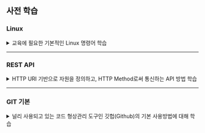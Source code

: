 ## 사전 학습

### Linux
<details>
<summary>교육에 필요한 기본적인 Linux 명령어 학습</summary>
<p>

  - <b>파일시스템 탐색 </b>
    - ls     # 파일과 디렉토리의 모든 정보 보기
    - pwd  # 현재 작업 중인 디렉토리 위치 보기
    - mkdir my-workspace  # 새 폴더 만들기
    - cd my-workspace  # 디릭토리 이동 명령 
    
  - <b>파일 편집 </b>
    - nano deployment.yaml   # 파일 생성
    - 내용에 "hello world" 입력
    - 저장 & 종료 : Ctrl + x 입력 후,  y 입력
    - ls   # 생성된 파일 확인 : 
    - cat deployment.yaml    # 파일 내용의 확인

  - <b>파일 관리 </b>
      - 복사
        - cp deployment.yaml deployment_backup.yaml
      - 삭제
        - rm deployment.yaml
        - cd ..
        - rm -rf my-workspace
        
  - <b>관리자 권한으로 실행 </b>
    - pip install httpie   # 권한없음
    - sudo pip install httpie   # 가능

  - <b>알아두면 유용한 명령어 </b>
      - watch 명령어 : 입력한 명령어의 결과를 일정한 주기 초 단위 모니터링 하기 위한 명령
        - watch ls
        - touch test.txt
        - rm test.txt
        
      - 파이프 (|)
        - cat deployment.yaml
        - cat deployment.yaml  | grep "hello"   # 명령어 2 개 이상을 엮어서 앞 명령의 결과를 뒷 명령의 입력으로
        
      - 파일출력 (">"와 ">>")
        - echo "hello, world 2" > deployment2.yaml   # 첫번째 명령의 결과를 두번째 파일로 저장
        - echo "hello, korea" >> deployment2.yaml   # 첫번째 명령의 결과를 두번째 파일의 끝 부분에 추가   
      
        - clear   # 창의 내용이 많아서 혼란 스러울 때
        - 탭(tab) 키 : 폴더 , 또는 파일명이 길 경우 , 첫 두 세문자 입력 후 ‘tab’ 키를 누르면 파일명 자동 완성 유용
        - history  # 내가 입력한 명령어에 대한 기록 : 앞서 긴 명령을 입력한 후 , 재 입력 필요가 있을 때 history 로부터 Copy & Paste


</p>
</details>
<hr />


### REST API

<details>
<summary>HTTP URI 기반으로 자원을 정의하고, HTTP Method로써 통신하는 API 방법 학습</summary>
<p>


  - 2000년 웹의 창시자 중 한사람인 Roy T.Fielding가 소개, Representational safe transfer(REST)의 약어
  - REST 특성
    - 유니폼 인터페이스(Uniform Interface)
    - 무상태(Stateless) - MSA 구현에 적합
    - 캐쉬 (Cache) - HTTP Cache function 활용
    - 자기 서술성(Self-Descriptiveness)
      - HATEOS를 이용, HTTP Response에 다음 액션 또는 관련 링크 표시
      - Spring Data REST에서 HATEOAS 기본 제공 
      
  - REST는 리소스, 메서드, 메시지의 3가지 요소로 구성
    - HTTP 호출 예제 : "이름이 apexacme인 User를 생성한다."
    - REST 표현 
      "HTTP POST, http://my-web/users/
      {
      	"users":{
      		"name":"apexacme"
      	}
      }			"
  - User의 리소스 타입을 http://my-web/users/ 로 정의했다면, apexacme라는 id를 갖는 리소스는 http://my-web/users/apexacme 라는 형태로 정의
  - httpie를 사용한 HTTP 메서드 예시
    - 생성: POST 
      "http POST, http://myweb/users/
      {  
         "id":"apexacme",
         "name": "Park Yong Joo",
         "address":"seoul"
      }"
    - 조회: GET
      "http GET, http://myweb/users/apexacme"
    - 수정: PUT(리소스의 전체 교체), PATCH(자원의 부분 교체)
      "http PUT, http://myweb/users/apexacme
      {     
         "address":"pusan"
      }"
    - DELETE: 삭제
      "http DELETE, http://myweb/users/apexacme"
      
### REST API Hands-On

  - REST Client 도구 - Httpie 
    - Online 툴 : https://httpie.org/run
    - Linux(Ubuntu) Httpie 설치: 
      - sudo apt update
      - sudo apt install httpie
     - Windows Httpie 설치: https://github.com/TheOpenCloudEngine/uEngine-cloud/wiki/Httpie-%EC%84%A4%EC%B9%98

  - Hands-On Target Server : http://jsonplaceholder.typicode.com/todos
    - REST API Sample : 
        - http GET http://jsonplaceholder.typicode.com/todos
        - http POST http://jsonplaceholder.typicode.com/todos completed=true id=201 title="TEST" userId=11


</p>
</details>
<hr />

### GIT 기본
<details>
<summary>널리 사용되고 있는 코드 형상관리 도구인 깃헙(Github)의 기본 사용방법에 대해 학습</summary>
<p>


  - 폴더 생성
    - mkdir gittest
    - cd gittest
  - git init
  - git add .
  - echo "hello" > hello.txt
  - git status
  - git reset
  - git commit -m "init"
  - git config --global user.email "you@example.com"
  - git config --global user.name "Your Name"
  - git remote -v
  - git remote add origin https://github.com/[YourName]/demo.git
  - git push -u origin master
  - git pull origin master

<details>
<summary><b>브랜치(Branch) 작업</b></summary>
 
  - git branch
  - git branch dev
  - git status : on master branch
  - git checkout dev
  - git status : on dev branch
  - echo hello2 > README2.md
  - git add .
  - git commit -m 'dev commit'
  - git push -u origin dev
  
  - 브랜치를 master 로 병합
    - git checkout master
    - git merge dev
    - git push -u origin master
  
  - 브랜치 작업 후 merge 시 충돌 났을때
  - dev 브랜치와 master 브랜치의 같은 파일 README2.md 를 모두 수정해 보고
  - 마스터 브랜치에서 병합 시,
  
   - 브랜치 삭제 - 보통은 지우지 않음..
   - git branch -d dev ( 로컬에서만 삭제됨 )
   - git push origin --delete dev  ( 원격 브랜치 삭제 )

</details>
      
<details>
<summary><b>태그(Tag) 작업</b></summary>      

  - git tag v1.0  
  
  - git tag -l
  - git push --tags
  - git tag -d v1.0
  - git push origin :v1.0
  - git reset --hard origin/master
  - 로컬에 커밋한 내용을 되돌릴 때

</details>



</p>
</details>

<br/>

